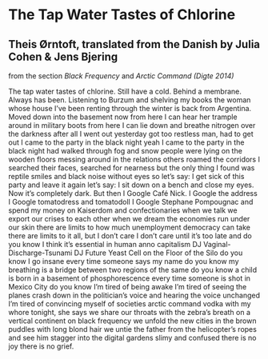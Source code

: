 # The Tap Water Tastes of Chlorine
## Theis Ørntoft, translated from the Danish by Julia Cohen & Jens Bjering
from the section _Black Frequency_ and _Arctic Command (Digte 2014)_

The tap water tastes of chlorine.
Still have a cold. Behind a membrane.
Always has been.
Listening to Burzum and shelving my books
the woman whose house I’ve been renting through the winter
is back from Argentina.
Moved down into the basement now
from here I can hear her trample around in military boots
from here I can lie down and breathe nitrogen over the darkness
after all I went out yesterday
got too restless man, had to get out
I came to the party in the black night
yeah I came to the party in the black night
had walked through fog and snow
people were lying on the wooden floors messing around in the relations
others roamed the corridors
I searched their faces, searched for nearness
but the only thing I found was reptile smiles and black noise without eyes
so let’s say: I get sick of this party and leave it again
let’s say: I sit down on a bench and close my eyes.
Now it’s completely dark.
But then I Google Café Nick.
I Google the address
I Google tomatodress and tomatodoll
I Google Stephane Pompougnac
and spend my money on Kaiserdom and confectionaries
when we talk we export our crises to each other
when we dream the economies run under our skin
there are limits
to how much unemployment democracy can take
there are limits to it all, but I don’t care
I don’t care until it’s too late
and do you know
I think it’s essential in human anno capitalism
DJ Vaginal-Discharge-Tsunami
DJ Future Yeast Cell on the Floor of the Silo
do you know I go insane every time someone says my name
do you know my breathing is a bridge
between two regions of the same
do you know a child is born in a basement of phosphorescence
every time someone is shot in Mexico City
do you know I’m tired of being awake
I’m tired of seeing the planes crash down in the politician’s voice
and hearing the voice unchanged
I’m tired of convincing myself of societies
arctic command
vodka with my whore
tonight, she says
we share our throats with the zebra’s breath
on a vertical continent on black frequency
we unfold the new cities
in the brown puddles with long blond hair
we untie the father from the helicopter’s ropes
and see him stagger into the digital gardens
slimy and confused
there is no joy
there is no grief.

